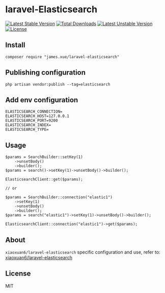 # laravel-Elasticsearch

[![Latest Stable Version](https://poser.pugx.org/james.xue/laravel-elasticsearch/v/stable.svg)](https://packagist.org/packages/james.xue/laravel-elasticsearch) 
[![Total Downloads](https://poser.pugx.org/james.xue/laravel-elasticsearch/downloads.svg)](https://packagist.org/packages/james.xue/laravel-elasticsearch) 
[![Latest Unstable Version](https://poser.pugx.org/james.xue/laravel-elasticsearch/v/unstable.svg)](https://packagist.org/packages/james.xue/laravel-elasticsearch) 
[![License](https://poser.pugx.org/james.xue/laravel-elasticsearch/license.svg)](https://packagist.org/packages/james.xue/laravel-elasticsearch)

## Install

```shell
composer require "james.xue/laravel-elasticsearch"
```

## Publishing configuration
```angular2html
php artisan vendor:publish --tag=elasticsearch
```

## Add env configuration 
```
ELASTICSEARCH_CONNECTION=
ELASTICSEARCH_HOST=127.0.0.1
ELASTICSEARCH_PORT=9200
ELASTICSEARCH_INDEX=
ELASTICSEARCH_TYPE=
```

## Usage
```
$params = SearchBuilder::setKey(1)
    ->unsetBody()
    ->builder();
$params = search()->setKey(1)->unsetBody()->builder();

ElasticsearchClient::get($params);

// or

$params = SearchBuilder::connection("elastic1")
    ->setKey(1)
    ->unsetBody()
    ->builder();
$params = search("elastic1")->setKey(1)->unsetBody()->builder();

ElasticsearchClient::connection("elastic1")->get($params);
```

## About 
`xiaoxuan6/laravel-elasticsearch` specific configuration and use, refer to: [xiaoxuan6/laravel-elasticsearch](https://github.com/xiaoxuan6/laravel-elasticsearch)

## License

MIT
